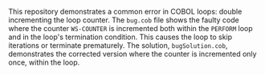 This repository demonstrates a common error in COBOL loops: double incrementing the loop counter.  The `bug.cob` file shows the faulty code where the counter `WS-COUNTER` is incremented both within the `PERFORM` loop and in the loop's termination condition. This causes the loop to skip iterations or terminate prematurely.  The solution, `bugSolution.cob`, demonstrates the corrected version where the counter is incremented only once, within the loop.